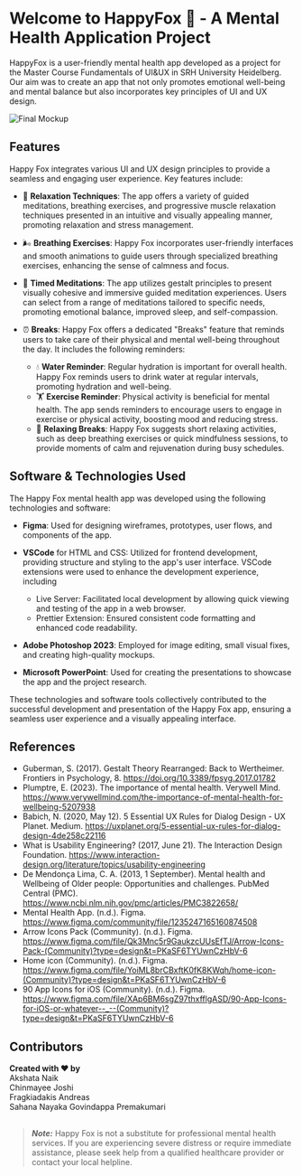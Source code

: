 # Welcome to HappyFox 🦊 - A Mental Health Application Project

HappyFox is a user-friendly mental health app developed as a project for the Master Course Fundamentals of UI&UX in SRH University Heidelberg.
Our aim was to create an app that not only promotes emotional well-being and mental balance but also incorporates key principles of UI and UX design.

![Final Mockup](https://github.com/Andrewfragkiadakis/Mental-Health-Project/assets/62713718/3ea09523-e312-48e6-953d-0a3b85d13590)


## Features

Happy Fox integrates various UI and UX design principles to provide a seamless and engaging user experience. Key features include:

- 💆 **Relaxation Techniques**: The app offers a variety of guided meditations, breathing exercises, and progressive muscle relaxation techniques presented in an intuitive and visually appealing manner, promoting relaxation and stress management.

- 🌬️ **Breathing Exercises**: Happy Fox incorporates user-friendly interfaces and smooth animations to guide users through specialized breathing exercises, enhancing the sense of calmness and focus.

- 🧘 **Timed Meditations**: The app utilizes gestalt principles to present visually cohesive and immersive guided meditation experiences. Users can select from a range of meditations tailored to specific needs, promoting emotional balance, improved sleep, and self-compassion.

- ⏰ **Breaks**: Happy Fox offers a dedicated "Breaks" feature that reminds users to take care of their physical and mental well-being throughout the day. It includes the following reminders:

  - 💧 **Water Reminder**: Regular hydration is important for overall health. Happy Fox reminds users to drink water at regular intervals, promoting hydration and well-being.
  - 🏋️ **Exercise Reminder**: Physical activity is beneficial for mental health. The app sends reminders to encourage users to engage in exercise or physical activity, boosting mood and reducing stress.
  - 🌼 **Relaxing Breaks**: Happy Fox suggests short relaxing activities, such as deep breathing exercises or quick mindfulness sessions, to provide moments of calm and rejuvenation during busy schedules.

## Software & Technologies Used
  The Happy Fox mental health app was developed using the following technologies and software:

- **Figma**: Used for designing wireframes, prototypes, user flows, and components of the app.

- **VSCode** for HTML and CSS: Utilized for frontend development, providing structure and styling to the app's user interface. VSCode extensions were used to enhance the development experience, including
  - Live Server: Facilitated local development by allowing quick viewing and testing of the app in a web browser.
  - Prettier Extension: Ensured consistent code formatting and enhanced code readability.
    
- **Adobe Photoshop 2023**: Employed for image editing, small visual fixes, and creating high-quality mockups.

- **Microsoft PowerPoint**: Used for creating the  presentations to showcase the app and the project research.

These technologies and software tools collectively contributed to the successful development and presentation of the Happy Fox app, ensuring a seamless user experience and a visually appealing interface.

## References

- Guberman, S. (2017). Gestalt Theory Rearranged: Back to Wertheimer. Frontiers in Psychology, 8. https://doi.org/10.3389/fpsyg.2017.01782
- Plumptre, E. (2023). The importance of mental health. Verywell Mind. https://www.verywellmind.com/the-importance-of-mental-health-for-wellbeing-5207938
- Babich, N. (2020, May 12). 5 Essential UX Rules for Dialog Design - UX Planet. Medium. https://uxplanet.org/5-essential-ux-rules-for-dialog-design-4de258c22116
- What is Usability Engineering? (2017, June 21). The Interaction Design Foundation. https://www.interaction-design.org/literature/topics/usability-engineering
- De Mendonça Lima, C. A. (2013, 1 September). Mental health and Wellbeing of Older people: Opportunities and challenges. PubMed Central (PMC). https://www.ncbi.nlm.nih.gov/pmc/articles/PMC3822658/
- Mental Health App. (n.d.). Figma. https://www.figma.com/community/file/1235247165160874508
- Arrow Icons Pack (Community). (n.d.). Figma. https://www.figma.com/file/Qk3Mnc5r9GaukzcUUsEfTJ/Arrow-Icons-Pack-(Community)?type=design&t=PKaSF6TYUwnCzHbV-6
- Home icon (Community). (n.d.). Figma. https://www.figma.com/file/YoiML8brCBxftK0fK8KWqh/home-icon-(Community)?type=design&t=PKaSF6TYUwnCzHbV-6
- 90 App Icons for iOS (Community). (n.d.). Figma. https://www.figma.com/file/XAp6BM6sgZ97thxfflgASD/90-App-Icons-for-iOS-or-whatever--_--(Community)?type=design&t=PKaSF6TYUwnCzHbV-6


## Contributors

**Created with ❤️ by**  
  Akshata Naik  
  Chinmayee Joshi  
  Fragkiadakis Andreas  
  Sahana Nayaka Govindappa Premakumari
##
> **_Note:_** Happy Fox is not a substitute for professional mental health services. If you are experiencing severe distress or require immediate assistance, please seek help from a qualified healthcare provider or contact your local helpline.
